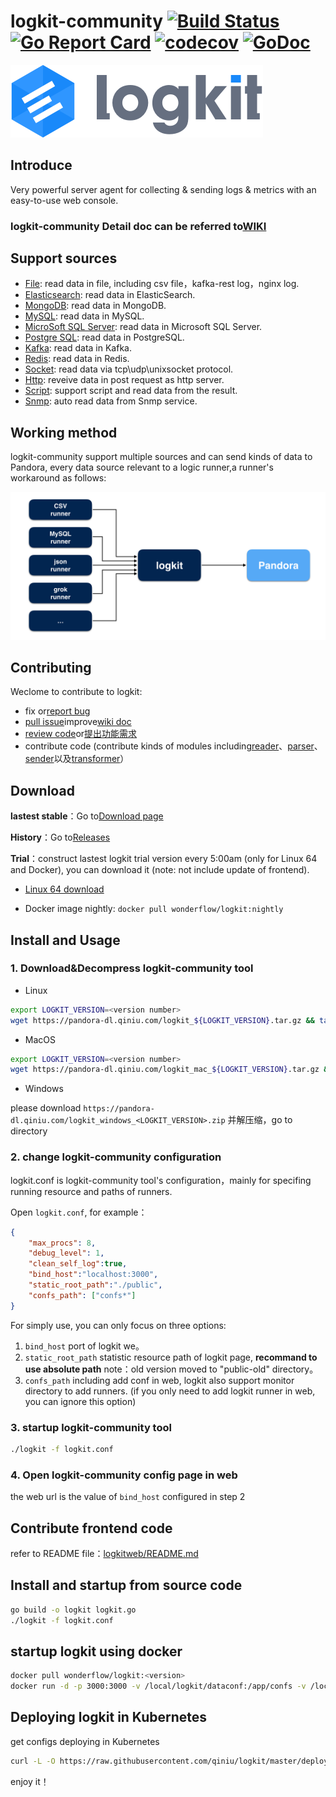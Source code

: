 # logkit-community [![Build Status](https://api.travis-ci.org/qiniu/logkit.svg)](http://travis-ci.org/qiniu/logkit) [![Go Report Card](https://goreportcard.com/badge/github.com/qiniu/logkit)](https://goreportcard.com/report/github.com/qiniu/logkit) [![codecov](https://codecov.io/gh/qiniu/logkit/branch/master/graph/badge.svg)](https://codecov.io/gh/qiniu/logkit/branch/master) [![GoDoc](https://godoc.org/github.com/qiniu/logkit?status.svg)](https://godoc.org/github.com/qiniu/logkit)

![logkit LOGO](https://raw.githubusercontent.com/qiniu/logkit/master/resources/logo.png)

## Introduce

Very powerful server agent for collecting & sending logs & metrics with an easy-to-use web console.

### logkit-community Detail doc can be referred to[WIKI](https://github.com/qiniu/logkit/wiki)

## Support sources

* [File](https://github.com/qiniu/logkit/wiki/File-Reader): read data in file, including csv file，kafka-rest log，nginx log.
* [Elasticsearch](https://github.com/qiniu/logkit/wiki/ElasticSearch-Reader): read data in ElasticSearch.
* [MongoDB](https://github.com/qiniu/logkit/wiki/MongoDB-Reader): read data in MongoDB.
* [MySQL](https://github.com/qiniu/logkit/wiki/MySQL-Reader): read data in MySQL.
* [MicroSoft SQL Server](https://github.com/qiniu/logkit/wiki/MicroSoft-SQL-Server-Reader): read data in Microsoft SQL Server.
* [Postgre SQL](https://github.com/qiniu/logkit/wiki/PostgreSQL-Reader): read data in PostgreSQL.
* [Kafka](https://github.com/qiniu/logkit/wiki/Kafka-Reader): read data in Kafka.
* [Redis](https://github.com/qiniu/logkit/wiki/Redis-Reader): read data in Redis.
* [Socket](https://github.com/qiniu/logkit/wiki/Socket-Reader): read data via tcp\udp\unixsocket protocol.
* [Http](https://github.com/qiniu/logkit/wiki/Http-Reader): reveive data in post request as http server.
* [Script](https://github.com/qiniu/logkit/wiki/Script-Reader): support script and read data from the result.
* [Snmp](https://github.com/qiniu/logkit/wiki/Snmp-Reader): auto read data from Snmp service.

## Working method

logkit-community support multiple sources and can send kinds of data to Pandora, every data source relevant to a logic runner,a runner's workaround as follows:

![logkit workaround](https://raw.githubusercontent.com/qiniu/logkit/master/resources/logkit.png)

## Contributing

Weclome to contribute to logkit:

* fix or[report bug](https://github.com/qiniu/logkit/issues/new)
* [pull issue](https://github.com/qiniu/logkit/issues/new)improve[wiki doc](https://github.com/qiniu/logkit/wiki)
* [review code](https://github.com/qiniu/logkit/pulls)or[提出功能需求](https://github.com/qiniu/logkit/issues/new)
* contribute code (contribute kinds of modules including[reader](https://github.com/qiniu/logkit/wiki/Readers)、[parser](https://github.com/qiniu/logkit/wiki/Parsers)、[sender](https://github.com/qiniu/logkit/wiki/Senders)以及[transformer](https://github.com/qiniu/logkit/wiki/Transformers)）

## Download

**lastest stable**：Go to[Download page](https://github.com/qiniu/logkit/wiki/Download)

**History**：Go to[Releases](https://github.com/qiniu/logkit/releases)

**Trial**：construct lastest logkit trial version every 5:00am (only for Linux 64 and Docker), you can download it (note: not include update of frontend).

* [Linux 64 download](https://pandora-dl.qiniu.com/nightly/logkit_nightly.tar.gz)

* Docker image nightly:  `docker pull wonderflow/logkit:nightly`

## Install and Usage

### 1. Download&Decompress logkit-community tool

* Linux

``` sh
export LOGKIT_VERSION=<version number>
wget https://pandora-dl.qiniu.com/logkit_${LOGKIT_VERSION}.tar.gz && tar xvf logkit_${LOGKIT_VERSION}.tar.gz && rm logkit_${LOGKIT_VERSION}.tar.gz && cd _package_linux64/
```

* MacOS

``` sh
export LOGKIT_VERSION=<version number>
wget https://pandora-dl.qiniu.com/logkit_mac_${LOGKIT_VERSION}.tar.gz && tar xvf logkit_mac_${LOGKIT_VERSION}.tar.gz && rm logkit_mac_${LOGKIT_VERSION}.tar.gz && cd _package_mac/
```

* Windows

please download `https://pandora-dl.qiniu.com/logkit_windows_<LOGKIT_VERSION>.zip` 并解压缩，go to directory

### 2. change logkit-community configuration

logkit.conf is logkit-community tool's configuration，mainly for specifing running resource and paths of runners.

Open `logkit.conf`, for example：

``` json
{
    "max_procs": 8,
    "debug_level": 1,
    "clean_self_log":true,
    "bind_host":"localhost:3000",
    "static_root_path":"./public",
    "confs_path": ["confs*"]
}
```

For simply use, you can only focus on three options:

1. `bind_host` port of logkit we。
1. `static_root_path` statistic resource path of logkit page, **recommand to use absolute path** note：old version moved to "public-old" directory。
1. `confs_path` including add conf in web, logkit also support monitor directory to add runners. (if you only need to add logkit runner in web, you can ignore this option)


### 3. startup logkit-community tool

``` sh
./logkit -f logkit.conf
```

### 4. Open logkit-community config page in web

the web url is the value of `bind_host` configured in step 2

## Contribute frontend code

refer to README file：[logkitweb/README.md](https://github.com/qiniu/logkit/blob/master/logkitweb/README.md)

## Install and startup from source code

``` sh
go build -o logkit logkit.go
./logkit -f logkit.conf
```

## startup logkit using docker

``` sh
docker pull wonderflow/logkit:<version>
docker run -d -p 3000:3000 -v /local/logkit/dataconf:/app/confs -v /local/log/path:/logs/path logkit:<version>
```

## Deploying logkit in Kubernetes

get configs deploying in Kubernetes

``` sh
curl -L -O https://raw.githubusercontent.com/qiniu/logkit/master/deploy/logkit_on_k8s.yaml
```

enjoy it！
